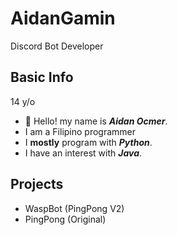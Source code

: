 # AidanGamin
Discord Bot Developer

## Basic Info
14 y/o
- 👋 Hello! my name is _**Aidan Ocmer**_.
- I am a Filipino programmer
- I **mostly** program with _**Python**_.
- I have an interest with _**Java**_.

## Projects
- WaspBot (PingPong V2)
- PingPong (Original)
